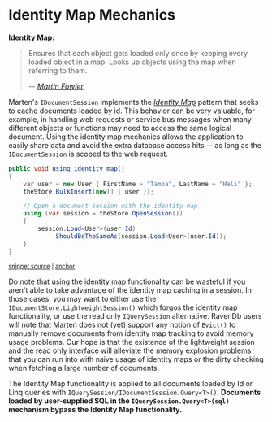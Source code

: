 # Identity Map Mechanics

**Identity Map:**

> Ensures that each object gets loaded only once by keeping every loaded object in a map. Looks up objects using the map when referring to them.
>
>-- <cite>[Martin Fowler](http://martinfowler.com/eaaCatalog/identityMap.html)</cite>

Marten's `IDocumentSession` implements the [_Identity Map_](https://en.wikipedia.org/wiki/Identity_map_pattern) pattern that seeks to cache documents loaded by id. This behavior can be very valuable, for example, in handling web requests or service bus messages when many different objects or functions may need to access the same logical document. Using the identity map mechanics allows the application to easily share data and avoid the extra database access hits -- as long as the `IDocumentSession` is scoped to the web request.

<!-- snippet: sample_using-identity-map -->
<a id='snippet-sample_using-identity-map'></a>
```cs
public void using_identity_map()
{
    var user = new User { FirstName = "Tamba", LastName = "Hali" };
    theStore.BulkInsert(new[] { user });

    // Open a document session with the identity map
    using (var session = theStore.OpenSession())
    {
        session.Load<User>(user.Id)
            .ShouldBeTheSameAs(session.Load<User>(user.Id));
    }
}
```
<sup><a href='https://github.com/JasperFx/marten/blob/master/src/Marten.Testing/Examples/IdentityMapTests.cs#L8-L22' title='Snippet source file'>snippet source</a> | <a href='#snippet-sample_using-identity-map' title='Start of snippet'>anchor</a></sup>
<!-- endSnippet -->

Do note that using the identity map functionality can be wasteful if you aren't able to take advantage of the identity map caching in a session. In those cases, you may want to either use the `IDocumentStore.LightweightSession()` which forgos the identity map functionality, or use the read only `IQuerySession` alternative. RavenDb users will note that Marten does not (yet) support any notion of `Evict()` to manually remove documents from identity map tracking to avoid memory usage problems. Our hope is that the existence of the lightweight session and the read only interface will alleviate the memory explosion problems that you can run into with naive usage of identity maps or the dirty checking when fetching a large number of documents.

The Identity Map functionality is applied to all documents loaded by Id or Linq queries with `IQuerySession/IDocumentSession.Query<T>()`. **Documents loaded by user-supplied SQL in the `IQuerySession.Query<T>(sql)` mechanism bypass the Identity Map functionality.**
